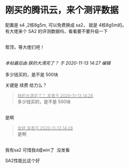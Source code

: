# 刚买的腾讯云，来个测评数据


配置是 s4 ,2核8g5m, 可以免费换成 sa2， 就是 4核8g5m的。<br />
有大佬来个 SA2 的评测数据吗，看看要不要升级一下<br />
<br />
<img id="aimg_WlYt6" onclick="zoom(this, this.src, 0, 0, 0)" class="zoom" src="https://api-img.alapi.cn/image/2020/11/13/bc5473097754c2ec21d351075a40b4e2.png" onmouseover="img_onmouseoverfunc(this)" onload="thumbImg(this)" border="0" alt="" />

帮顶，等大佬们吧！<br />
<br />
<img src="static/image/smiley/default/time.gif" smilieid="15" border="0" alt="" /><img src="static/image/smiley/default/time.gif" smilieid="15" border="0" alt="" /><img src="static/image/smiley/default/time.gif" smilieid="15" border="0" alt="" />

<i class="pstatus"> 本帖最后由 朕的大清完了？ 于 2020-11-13 14:27 编辑 </i><br />
<br />
多少钱买的，是不是 500块&nbsp;&nbsp;

关键是 续费 给力么？

<div class="quote"><blockquote><font size="2"><a href="https://www.hostloc.com/forum.php?mod=redirect&amp;goto=findpost&amp;pid=9448454&amp;ptid=766224" target="_blank"><font color="#999999">朕的大清完了？ 发表于 2020-11-13 14:26</font></a></font><br />
多少钱买的，是不是 500块</blockquote></div><br />
是啊

<div class="quote"><blockquote><font size="2"><a href="https://www.hostloc.com/forum.php?mod=redirect&amp;goto=findpost&amp;pid=9448463&amp;ptid=766224" target="_blank"><font color="#999999">安好 发表于 2020-11-13 14:28</font></a></font><br />
是啊</blockquote></div><br />
我有sa2 可惜我d成win了&nbsp;&nbsp;没发看

SA2性能比这个好
